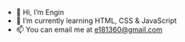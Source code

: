 - 👋 Hi, I’m Engin
- 🌱 I’m currently learning HTML, CSS & JavaScript
- 📫 You can email me at e181360@gmail.com
